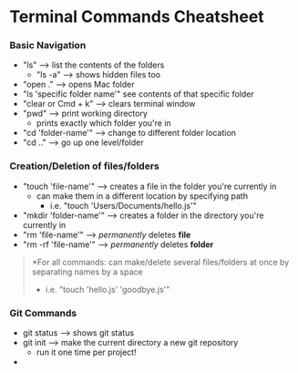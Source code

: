 # Terminal Commands Cheatsheet

### **Basic Navigation**
- "ls" --> list the contents of the folders
  - "ls -a" --> shows hidden files too
- "open ." --> opens Mac folder 
- "ls 'specific folder name'" see contents of that specific folder
- "clear or Cmd + k" --> clears terminal window
- "pwd" --> print working directory
  - prints exactly which folder you're in
- "cd 'folder-name'" --> change to different folder location
- "cd .." --> go up one level/folder

### **Creation/Deletion of files/folders**
- "touch 'file-name'" --> creates a file in the folder you're currently in
  - can make them in a different location by specifying path
    - i.e. "touch 'Users/Documents/hello.js'"
- "mkdir 'folder-name'" --> creates a folder in the directory you're currently in
- "rm 'file-name'" --> *permanently* deletes **file**
- "rm -rf 'file-name'" --> *permanently* deletes **folder**
> *For all commands: can make/delete several files/folders at once by separating names by a space
 > - i.e. "touch 'hello.js' 'goodbye.js'"

### **Git Commands**
- git status --> shows git status
- git init --> make the current directory a new git repository
  - run it one time per project!
- 


